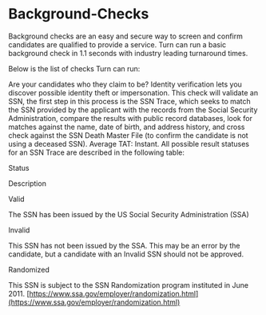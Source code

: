 # Background-Checks

Background checks are an easy and secure way to screen and confirm candidates are qualified to provide a service. Turn can run a basic background check in 1.1 seconds with industry leading turnaround times.

Below is the list of checks Turn can run:

Are your candidates who they claim to be? Identity verification lets you discover possible identity theft or impersonation. This check will validate an SSN, the first step in this process is the SSN Trace, which seeks to match the SSN provided by the applicant with the records from the Social Security Administration, compare the results with public record databases, look for matches against the name, date of birth, and address history, and cross check against the SSN Death Master File (to confirm the candidate is not using a deceased SSN). Average TAT: Instant. All possible result statuses for an SSN Trace are described in the following table:

Status

Description

Valid

The SSN has been issued by the US Social Security Administration (SSA)

Invalid

This SSN has not been issued by the SSA. This may be an error by the candidate, but a candidate with an Invalid SSN should not be approved.

Randomized

This SSN is subject to the SSN Randomization program instituted in June 2011. [https://www.ssa.gov/employer/randomization.html](https://www.ssa.gov/employer/randomization.html)